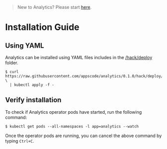 > New to Analytics? Please start [here](/docs/tutorial.md).

# Installation Guide

## Using YAML
Analytics can be installed using YAML files includes in the [/hack/deploy](/hack/deploy) folder.

```console
$ curl https://raw.githubusercontent.com/appscode/analytics/0.1.0/hack/deploy/analytics.yaml \
  | kubectl apply -f -
```

## Verify installation
To check if Analytics operator pods have started, run the following command:
```console
$ kubectl get pods --all-namespaces -l app=analytics --watch
```

Once the operator pods are running, you can cancel the above command by typing `Ctrl+C`.
